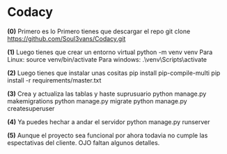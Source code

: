 # Codacy
**(0)** 
Primero es lo Primero tienes que descargar el repo
git clone https://github.com/Soul3vans/Codacy.git

**(1)**
Luego tienes que crear un entorno virtual
python -m venv venv
Para Linux: source venv/bin/activate
Para windows: .\venv\Scripts\activate

**(2)**
Luego tienes que instalar unas cositas
pip install pip-compile-multi
pip install -r requirements/master.txt

**(3)**
Crea y actualiza las tablas y haste suprusuario
python manage.py makemigrations
python manage.py migrate
python manage.py createsuperuser

**(4)**
Ya puedes hechar a andar el servidor
python manage.py runserver

**(5)**
Aunque el proyecto sea funcional por ahora todavia no cumple las espectativas del cliente. OJO faltan algunos detalles.


